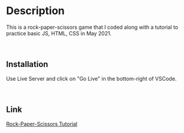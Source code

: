 # Description
This is a rock-paper-scissors game that I coded along with a tutorial to practice basic JS, HTML, CSS in May 2021.
<br><br><br>

## Installation
Use Live Server and click on "Go Live" in the bottom-right of VSCode.
<br><br><br>

## Link
[Rock-Paper-Scissors Tutorial](https://www.youtube.com/watch?v=jaVNP3nIAv0&t=1s)